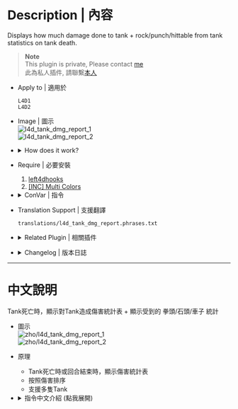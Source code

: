 # Description | 內容
Displays how much damage done to tank + rock/punch/hittable from tank statistics on tank death.

> __Note__ <br/>
This plugin is private, Please contact [me](https://github.com/fbef0102/Game-Private_Plugin#私人插件列表-private-plugins-list)<br/>
此為私人插件, 請聯繫[本人](https://github.com/fbef0102/Game-Private_Plugin#私人插件列表-private-plugins-list)

* Apply to | 適用於
	```
	L4D1
	L4D2
	```

* Image | 圖示
<br/>![l4d_tank_dmg_report_1](image/l4d_tank_dmg_report_1.jpg)
<br/>![l4d_tank_dmg_report_2](image/l4d_tank_dmg_report_2.jpg)

* <details><summary>How does it work?</summary>

	* Display statistics on tank death or round ends.
	* Support multi tanks
</details>

* Require | 必要安裝
	1. [left4dhooks](https://forums.alliedmods.net/showthread.php?t=321696)
	2. [[INC] Multi Colors](https://github.com/fbef0102/L4D1_2-Plugins/releases/tag/Multi-Colors)

* <details><summary>ConVar | 指令</summary>

	* cfg/sourcemod/l4d_tank_dmg_report.cfg
		```php
		// 0=Plugin off, 1=Plugin on.
		l4d_tank_dmg_report_enable "1"

		// 0=Displays stats to players privately. 1=Displays all stats info publicly.
		l4d_tank_dmg_report_type "1"

		// If 1, Display more stats: rocks + punches + hittables.
		l4d_tank_dmg_report_rph "1"
		```
</details>

* Translation Support | 支援翻譯
	```
	translations/l4d_tank_dmg_report.phrases.txt
	```

* <details><summary>Related Plugin | 相關插件</summary>

	1. [l4d2_assist](https://github.com/fbef0102/L4D1_2-Plugins/tree/master/l4d2_assist): Show damage done to S.I. by survivors
		> 每個特感死亡時顯示對特感傷害統計表

	2. [l4d_tank_count](https://github.com/fbef0102/Game-Private_Plugin/tree/main/l4d_tank_count): Show how long is tank alive, how much damage done, and tank incap/death/punch/rock/car statistics
		> Tank死亡時顯示Tank存活多長時間、對倖存者造成的 倒地/死亡/總傷害/拳頭/石頭/車子 統計表
</details>

* <details><summary>Changelog | 版本日誌</summary>

	* v1.2h (2024-12-21)
		* Display health remaining on round end
		* Update translation

	* v1.1h (2024-11-23)
		* Update cvars
		* Add translation
		* Add rocks/punch/hittable stats
		* Support multi tanks on the field

	* v1.0h (2023-8-22)
		* Remake Code
		* More accurate damage done to tank
</details>

- - - -
# 中文說明
Tank死亡時，顯示對Tank造成傷害統計表 + 顯示受到的 拳頭/石頭/車子 統計

* 圖示
<br/>![zho/l4d_tank_dmg_report_1](image/zho/l4d_tank_dmg_report_1.jpg)
<br/>![zho/l4d_tank_dmg_report_2](image/zho/l4d_tank_dmg_report_2.jpg)

* 原理
	* Tank死亡時或回合結束時，顯示傷害統計表
	* 按照傷害排序
	* 支援多隻Tank

* <details><summary>指令中文介紹 (點我展開)</summary>

	* cfg/sourcemod/l4d_tank_dmg_report.cfg
		```php
		// 0=關閉插件, 1=啟動插件
		l4d_tank_dmg_report_enable "1"

		// 0=私下顯示統計給有造成傷害的玩家. 1=顯示統計表給所有玩家
		l4d_tank_dmg_report_type "1"

		// 為1時，新增統計: 吃拳 + 吃石 + 吃鐵.
		l4d_tank_dmg_report_rph "1"
		```
</details>
